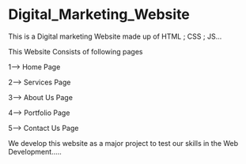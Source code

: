 # Digital_Marketing_Website
This is a Digital marketing Website made up of HTML ; CSS ; JS...

This Website Consists of following pages

1--> Home Page

2--> Services Page

3--> About Us Page

4--> Portfolio Page

5--> Contact Us Page

We develop this website as a major project to test our skills in the Web Development.....

